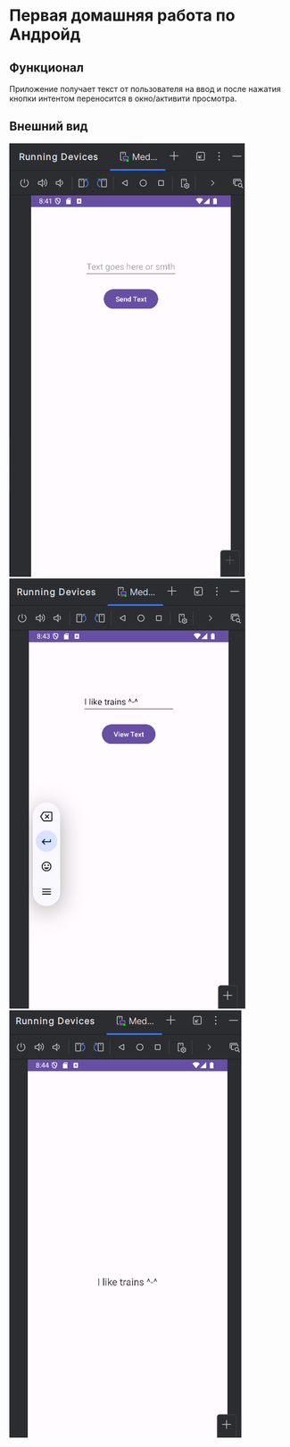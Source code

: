 # Первая домашняя работа по Андройд
## Функционал
Приложение получает текст от пользователя на ввод и после нажатия кнопки интентом переносится в окно/активити просмотра.
## Внешний вид
![1st screenshot of the app](https://github.com/AlexVenem/Android-HSE/blob/master-lab1/app/1-1%20Android.png)
![2nd screenshot of the app](/app/1-2%20Android.png)
![3rd screenshot of the app](https://github.com/AlexVenem/Android-HSE/blob/master-lab1/app/1-3%20Android.png)

